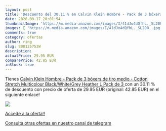 ```yaml
---
layout: post
title: 'Descuento del 30.11 % en Calvin Klein Hombre - Pack de 3 bóxers d'
date: 2020-09-17 20:01:54
thumbnailImage: 'https://m.media-amazon.com/images/I/41dJo4dQfhL._SL200_.jpg'
images: [ 'https://m.media-amazon.com/images/I/41dJo4dQfhL._SL200_.jpg' ]
comments: true
category: ofertas
author: ring
slug: B00125753W
description:
actualPrice: 29.95 EUR
comparePrice: 42.85 EUR
inStock: true
---
```


Tienes [Calvin Klein Hombre - Pack de 3 bóxers de tiro medio - Cotton Stretch  Multicolour  Black/White/Grey Heather   L   Pack de 3 ](https://www.amazon.com/dp/B00125753W/?tag=redken08-20) con un 30.11 % de descuento con precio de oferta de 29.95 EUR (original: 42.85 EUR) en el siguiente enlace!

[![](https://m.media-amazon.com/images/I/41dJo4dQfhL._SL200_.jpg)](https://www.amazon.com/dp/B00125753W/?tag=redken08-20)

[Accede a la oferta!!](https://www.amazon.com/dp/B00125753W/?tag=redken08-20)

[Consulta otras ofertas en nuestro canal de telegram](https://t.me/s/ofertas25)
